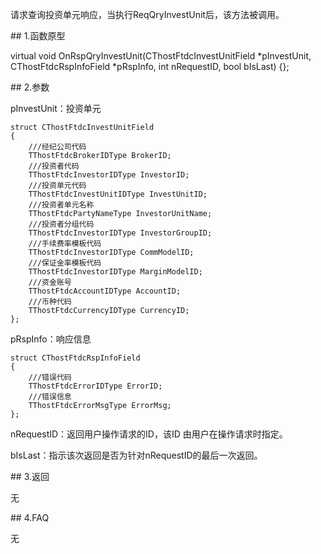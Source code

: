 <p>请求查询投资单元响应，当执行ReqQryInvestUnit后，该方法被调用。</p>
<span class="anchor" id="c48b47b3-ddb2-4afa-a9d9-b9ac68b28966"></span>
## 1.函数原型
<p>virtual void OnRspQryInvestUnit(CThostFtdcInvestUnitField *pInvestUnit, CThostFtdcRspInfoField *pRspInfo, int nRequestID, bool bIsLast) {};</p>
<span class="anchor" id="5bd49dfa-9a7b-4034-a46d-51fc2eb4e583"></span>
## 2.参数
<p>pInvestUnit：投资单元</p>
<pre><code>struct CThostFtdcInvestUnitField
{
    ///经纪公司代码
    TThostFtdcBrokerIDType BrokerID;
    ///投资者代码
    TThostFtdcInvestorIDType InvestorID;
    ///投资单元代码
    TThostFtdcInvestUnitIDType InvestUnitID;
    ///投资者单元名称
    TThostFtdcPartyNameType InvestorUnitName;
    ///投资者分组代码
    TThostFtdcInvestorIDType InvestorGroupID;
    ///手续费率模板代码
    TThostFtdcInvestorIDType CommModelID;
    ///保证金率模板代码
    TThostFtdcInvestorIDType MarginModelID;
    ///资金账号
    TThostFtdcAccountIDType AccountID;
    ///币种代码
    TThostFtdcCurrencyIDType CurrencyID;
};
</code></pre>
<p>pRspInfo：响应信息</p>
<pre><code>struct CThostFtdcRspInfoField
{
    ///错误代码
    TThostFtdcErrorIDType ErrorID;
    ///错误信息
    TThostFtdcErrorMsgType ErrorMsg;
};
</code></pre>
<p>nRequestID：返回用户操作请求的ID，该ID 由用户在操作请求时指定。</p>
<p>bIsLast：指示该次返回是否为针对nRequestID的最后一次返回。</p>
<span class="anchor" id="3a49dbdc-b6e1-4e99-aa09-ef0a1c3dad55"></span>
## 3.返回
<p>无</p>
<span class="anchor" id="ac34aa33-5109-433b-bd7c-298c6c5402c8"></span>
## 4.FAQ
<p>无</p>

